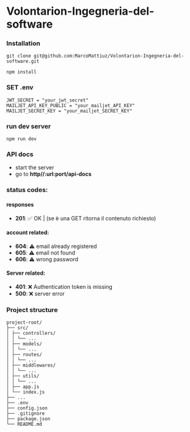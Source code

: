 # Volontarion-Ingegneria-del-software

### Installation

```
git clone git@github.com:MarcoMattiuz/Volontarion-Ingegneria-del-software.git
```

```
npm install
```

### SET .env

```
JWT_SECRET = "your_jwt_secret"
MAILJET_API_KEY_PUBLIC = "your_mailjet_API_KEY"
MAILJET_SECRET_KEY = "your_mailjet_SECRET_KEY"
```

### run dev server

```
npm run dev
```

### API docs

- start the server
- go to **http//:url:port/api-docs**

### status codes:

#### responses

- **201**: ✅ OK | (se è una GET ritorna il contenuto richiesto)

#### account related:

- **604**: ⚠️ email already registered
- **605**: ⚠️ email not found
- **606**: ⚠️ wrong password

#### Server related:

- **401**: ❌ Authentication token is missing
- **500**: ❌ server error

### Project structure

```
project-root/
├── src/
│ ├── controllers/
│ │ └── ...
│ ├── models/
│ │ └── ...
│ ├── routes/
│ │ └── ...
│ ├── middlewares/
│ │ └── ...
│ ├── utils/
│ │ └── ...
│ ├── app.js
│ └── index.js
├── ...
├── .env
├── config.json
├── .gitignore
├── package.json
└── README.md
```

